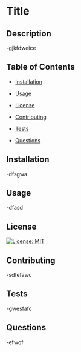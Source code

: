 # Title
  
## Description

-gjkfdweice


## Table of Contents

  - [Installation](#installation) 

  - [Usage](#usage)

  - [License](#license)

  - [Contributing](#contributing)

  - [Tests](#tests)

  - [Questions](#questions)



## Installation

-dfsgwa

## Usage

-dfasd

## License

[![License: MIT](https://img.shields.io/badge/License-MIT-yellow.svg)](https://opensource.org/licenses/MIT)

## Contributing

-sdfefawc

## Tests

-gwesfafc

## Questions

-efwqf

